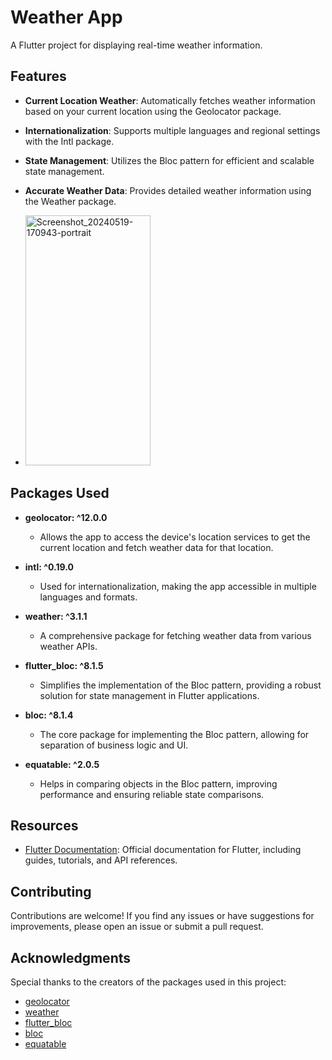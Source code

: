 # Weather App

A Flutter project for displaying real-time weather information.

## Features

- **Current Location Weather**: Automatically fetches weather information based on your current location using the Geolocator package.
- **Internationalization**: Supports multiple languages and regional settings with the Intl package.
- **State Management**: Utilizes the Bloc pattern for efficient and scalable state management.
- **Accurate Weather Data**: Provides detailed weather information using the Weather package.

- <img src="https://github.com/AnandhuA/WeatherApp/assets/72302650/efe39ddc-cd71-43fb-90ab-97fd9d8eed9f" alt="Screenshot_20240519-170943-portrait" width="200" height="400">


## Packages Used

- **geolocator: ^12.0.0**
  - Allows the app to access the device's location services to get the current location and fetch weather data for that location.

- **intl: ^0.19.0**
  - Used for internationalization, making the app accessible in multiple languages and formats.

- **weather: ^3.1.1**
  - A comprehensive package for fetching weather data from various weather APIs.

- **flutter_bloc: ^8.1.5**
  - Simplifies the implementation of the Bloc pattern, providing a robust solution for state management in Flutter applications.

- **bloc: ^8.1.4**
  - The core package for implementing the Bloc pattern, allowing for separation of business logic and UI.

- **equatable: ^2.0.5**
  - Helps in comparing objects in the Bloc pattern, improving performance and ensuring reliable state comparisons.

## Resources

- [Flutter Documentation](https://flutter.dev/docs): Official documentation for Flutter, including guides, tutorials, and API references.

## Contributing

Contributions are welcome! If you find any issues or have suggestions for improvements, please open an issue or submit a pull request.

## Acknowledgments

Special thanks to the creators of the packages used in this project:
- [geolocator](https://pub.dev/packages/geolocator)
- [weather](https://pub.dev/packages/weather)
- [flutter_bloc](https://pub.dev/packages/flutter_bloc)
- [bloc](https://pub.dev/packages/bloc)
- [equatable](https://pub.dev/packages/equatable)
